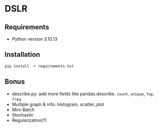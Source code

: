 # DSLR

## Requirements

- Python version 3.10.13

## Installation

```python
pip install -r requirements.txt
```

## Bonus

- describe.py: add more fields like pandas.describe. `count`, `unique`, `top`, `freq`
- Multiple graph & info: histogram, scatter_plot
- Mini-Batch
- Stochastic
- Regularization(?)
